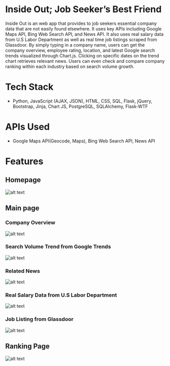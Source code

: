 # Inside Out; Job Seeker’s Best Friend
Inside Out is an web app that provides to job seekers essential company data that are not easily found elsewhere. It uses key APIs including Google Maps API, Bing Web Search API, and News API. It also uses real salary data from U.S Labor Department as well as real time job listings scraped from Glassdoor. By simply typing in a company name, users can get the company overview, employee rating, location, and latest Google search trends visualized through Chart.js. Clicking on specific dates on the trend chart retrieves relevant news. Users can even check and compare company ranking within each industry based on search volume growth.

# Tech Stack
- Python, JavaScript (AJAX, JSON), HTML, CSS, SQL, Flask, jQuery, Bootstrap, Jinja, Chart JS, PostgreSQL, SQLAlchemy, Flask-WTF

# APIs Used
- Google Maps API(Geocode, Maps), Bing Web Search API, News API

# Features
## Homepage
![alt text](https://github.com/parksunah/Project-Inside-Out/blob/master/static/images/_readme/1.png?raw=true)

## Main page

### Company Overview
![alt text](https://github.com/parksunah/Project-Inside-Out/blob/master/static/images/_readme/2.png?raw=true)

### Search Volume Trend from Google Trends
![alt text](https://github.com/parksunah/Project-Inside-Out/blob/master/static/images/_readme/3.png?raw=true)

### Related News
![alt text](https://github.com/parksunah/Project-Inside-Out/blob/master/static/images/_readme/4.png?raw=true)

### Real Salary Data from U.S Labor Department
![alt text](https://github.com/parksunah/Project-Inside-Out/blob/master/static/images/_readme/5.png?raw=true)

### Job Listing from Glassdoor
![alt text](https://github.com/parksunah/Project-Inside-Out/blob/master/static/images/_readme/6.png?raw=true)

## Ranking Page
![alt text](https://github.com/parksunah/Project-Inside-Out/blob/master/static/images/_readme/7.png?raw=true)


